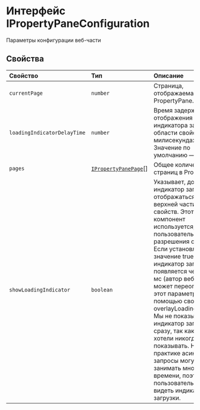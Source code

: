 # <a name="ipropertypaneconfiguration-interface"></a>Интерфейс IPropertyPaneConfiguration







Параметры конфигурации веб-части




## <a name="properties"></a>Свойства

| Свойство     | Тип   | Описание|
|:-------------|:-------|:-----------|
|`currentPage`      | `number` | Страница, отображаемая в PropertyPane. |
|`loadingIndicatorDelayTime`      | `number` | Время задержки до отображения индикатора загрузки в области свойств (в милисекундах). Значение по умолчанию — 500. |
|`pages`      | [`IPropertyPanePage`](../sp-webpart-base/ipropertypanepage.md)[] | Общее количество страниц в PropertyPane. |
|`showLoadingIndicator`      | `boolean` | Указывает, должен ли индикатор загрузки отображаться в верхней части области свойств. Этот компонент используется, когда пользователь ожидает разрешения общения. Если установлено значение true, индикатор загрузки появляется через 500 мс (автор веб-части может переопределить этот параметр с помощью свойства overlayLoadingIndicator). Мы не показываем индикатор загрузки сразу, так как мы бы хотели никогда его не показывать. Но на практике асинхронные запросы могут занимать много времени, поэтому пользователь должен видеть индикатор загрузки. |






